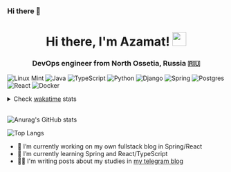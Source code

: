 ### Hi there 👋

<h1 align="center">Hi there, I'm Azamat! 
<img src="https://github.com/blackcater/blackcater/raw/main/images/Hi.gif" height="32"/></h1>
<h3 align="center">DevOps engineer from North Ossetia, Russia 🇷🇺</h3> 

![Linux Mint](https://img.shields.io/badge/Linux%20Mint-87CF3E?style=for-the-badge&logo=Linux%20Mint&logoColor=white)
![Java](https://img.shields.io/badge/java-%23ED8B00.svg?style=for-the-badge&logo=java&logoColor=white)
![TypeScript](https://img.shields.io/badge/typescript-%23007ACC.svg?style=for-the-badge&logo=typescript&logoColor=white)
![Python](https://img.shields.io/badge/python-3670A0?style=for-the-badge&logo=python&logoColor=ffdd54)
![Django](https://img.shields.io/badge/django-%23092E20.svg?style=for-the-badge&logo=django&logoColor=white)
![Spring](https://img.shields.io/badge/spring-%236DB33F.svg?style=for-the-badge&logo=spring&logoColor=white)
![Postgres](https://img.shields.io/badge/postgres-%23316192.svg?style=for-the-badge&logo=postgresql&logoColor=white)
![React](https://img.shields.io/badge/react-%2320232a.svg?style=for-the-badge&logo=react&logoColor=%2361DAFB)
![Docker](https://img.shields.io/badge/docker-%230db7ed.svg?style=for-the-badge&logo=docker&logoColor=white)

<details>
  <summary>Check <a href="https://wakatime.com/@Azamatik">wakatime</a> stats</summary><br>
  <img src="https://wakatime.com/share/@Azamatik/360aa4f8-bc7e-4524-be10-713c89e334f0.svg" width="700">
</details>
<br>

![Anurag's GitHub stats](https://github-readme-stats.vercel.app/api?username=AzamatKomaev&show_icons=true&theme=radical)

![Top Langs](https://github-readme-stats.vercel.app/api/top-langs/?username=AzamatKomaev&layout=compact)


- 🔭 I’m currently working on my own fullstack blog in Spring/React
- 🌱 I’m currently learning Spring and React/TypeScript 
- 👨‍💻 I'm writing posts about my studies in <a href="https://t.me/code_by_student">my telegram blog</a>

